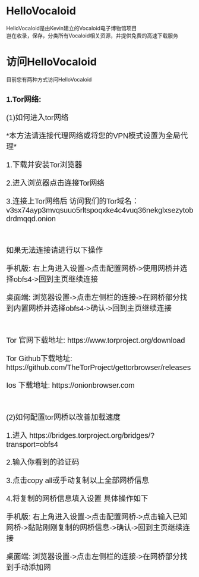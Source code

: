 # HelloVocaloid
HelloVocaloid是由Kevin建立的Vocaloid电子博物馆项目
<br>岂在收录，保存，分类所有Vocaloid相关资源，并提供免费的高速下载服务
<br>
# 访问HelloVocaloid
目前您有两种方式访问HelloVocaloid
<h1 style="font-family:arial;font-size:20px;">1.Tor网络:</h1>
<p style="font-family:arial;font-size:20px;">(1)如何进入tor网络</p> 
<p style="font-family:arial;font-size:20px;">*本方法请连接代理网络或将您的VPN模式设置为全局代理*</p>
<p style="font-family:arial;font-size:20px;">1.下载并安装Tor浏览器</p>
<p style="font-family:arial;font-size:20px;">2.进入浏览器点击连接Tor网络</p>
<p style="font-family:arial;font-size:20px;">3.连接上Tor网络后 访问我们的Tor域名：v3sx74ayp3mvqsuuo5rltspoqxke4c4vuq36nekglxsezytobdrdmqqd.onion</p>
<br />
<p style="font-family:arial;font-size:20px;">如果无法连接请进行以下操作</p>
<p style="font-family:arial;font-size:20px;">手机版: 右上角进入设置->点击配置网桥->使用网桥并选择obfs4->回到主页继续连接</p> 
<p style="font-family:arial;font-size:20px;">桌面端: 浏览器设置->点击左侧栏的连接->在网桥部分找到内置网桥并选择obfs4->确认->回到主页继续连接</p> 
&nbsp;
<p style="font-family:arial;font-size:20px;">Tor 官网下载地址: https://www.torproject.org/download</p> 
<p style="font-family:arial;font-size:20px;">Tor Github下载地址: https://github.com/TheTorProject/gettorbrowser/releases</p> 
<p style="font-family:arial;font-size:20px;">Ios 下载地址: https://onionbrowser.com</p> 
&nbsp;
<p style="font-family:arial;font-size:20px;">(2)如何配置tor网桥以改善加载速度</p> 
<p style="font-family:arial;font-size:20px;">1.进入 https://bridges.torproject.org/bridges/?transport=obfs4</p> 
<p style="font-family:arial;font-size:20px;">2.输入你看到的验证码</p> 
<p style="font-family:arial;font-size:20px;">3.点击copy all或手动复制以上全部网桥信息</p> 
<p style="font-family:arial;font-size:20px;">4.将复制的网桥信息填入设置 具体操作如下</p> 
<p style="font-family:arial;font-size:20px;">手机版: 右上角进入设置->点击配置网桥->点击输入已知网桥->黏贴刚刚复制的网桥信息->确认->回到主页继续连接</p> 
<p style="font-family:arial;font-size:20px;">桌面端: 浏览器设置->点击左侧栏的连接->在网桥部分找到手动添加网
